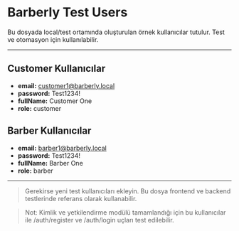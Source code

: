 # Barberly Test Users

Bu dosyada local/test ortamında oluşturulan örnek kullanıcılar tutulur. Test ve otomasyon için kullanılabilir.

---

## Customer Kullanıcılar

- **email:** customer1@barberly.local
- **password:** Test1234!
- **fullName:** Customer One
- **role:** customer

## Barber Kullanıcılar

- **email:** barber1@barberly.local
- **password:** Test1234!
- **fullName:** Barber One
- **role:** barber

---

> Gerekirse yeni test kullanıcıları ekleyin. Bu dosya frontend ve backend testlerinde referans olarak kullanabilir.

> Not: Kimlik ve yetkilendirme modülü tamamlandığı için bu kullanıcılar ile /auth/register ve /auth/login uçları test edilebilir.
